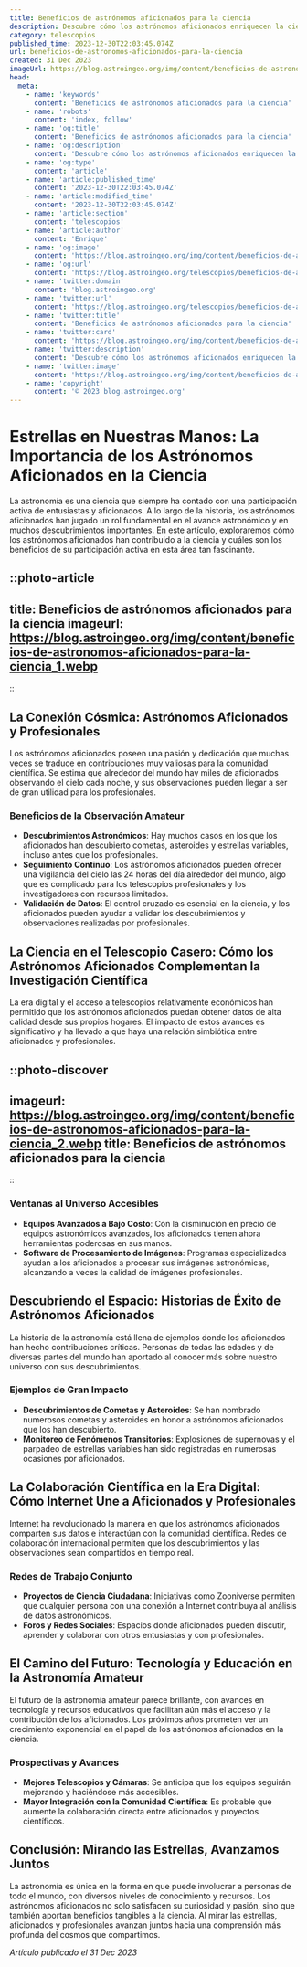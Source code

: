 ```yaml
---
title: Beneficios de astrónomos aficionados para la ciencia
description: Descubre cómo los astrónomos aficionados enriquecen la ciencia astronómica con observaciones clave y colaboraciones únicas. únase a la aventura estelar!
category: telescopios
published_time: 2023-12-30T22:03:45.074Z
url: beneficios-de-astronomos-aficionados-para-la-ciencia
created: 31 Dec 2023
imageUrl: https://blog.astroingeo.org/img/content/beneficios-de-astronomos-aficionados-para-la-ciencia_1.webp
head:
  meta:
    - name: 'keywords'
      content: 'Beneficios de astrónomos aficionados para la ciencia'
    - name: 'robots'
      content: 'index, follow'
    - name: 'og:title'
      content: 'Beneficios de astrónomos aficionados para la ciencia'
    - name: 'og:description'
      content: 'Descubre cómo los astrónomos aficionados enriquecen la ciencia astronómica con observaciones clave y colaboraciones únicas. únase a la aventura estelar!'
    - name: 'og:type'
      content: 'article'
    - name: 'article:published_time'
      content: '2023-12-30T22:03:45.074Z'
    - name: 'article:modified_time'
      content: '2023-12-30T22:03:45.074Z'
    - name: 'article:section'
      content: 'telescopios'
    - name: 'article:author'
      content: 'Enrique'
    - name: 'og:image'
      content: 'https://blog.astroingeo.org/img/content/beneficios-de-astronomos-aficionados-para-la-ciencia_1.webp'
    - name: 'og:url'
      content: 'https://blog.astroingeo.org/telescopios/beneficios-de-astronomos-aficionados-para-la-ciencia'
    - name: 'twitter:domain'
      content: 'blog.astroingeo.org'
    - name: 'twitter:url'
      content: 'https://blog.astroingeo.org/telescopios/beneficios-de-astronomos-aficionados-para-la-ciencia'
    - name: 'twitter:title'
      content: 'Beneficios de astrónomos aficionados para la ciencia'
    - name: 'twitter:card'
      content: 'https://blog.astroingeo.org/img/content/beneficios-de-astronomos-aficionados-para-la-ciencia_1.webp'
    - name: 'twitter:description'
      content: 'Descubre cómo los astrónomos aficionados enriquecen la ciencia astronómica con observaciones clave y colaboraciones únicas. únase a la aventura estelar!'
    - name: 'twitter:image'
      content: 'https://blog.astroingeo.org/img/content/beneficios-de-astronomos-aficionados-para-la-ciencia_1.webp'
    - name: 'copyright'
      content: '© 2023 blog.astroingeo.org'
---
```

# Estrellas en Nuestras Manos: La Importancia de los Astrónomos Aficionados en la Ciencia

La astronomía es una ciencia que siempre ha contado con una participación activa de entusiastas y aficionados. A lo largo de la historia, los astrónomos aficionados han jugado un rol fundamental en el avance astronómico y en muchos descubrimientos importantes. En este artículo, exploraremos cómo los astrónomos aficionados han contribuido a la ciencia y cuáles son los beneficios de su participación activa en esta área tan fascinante.

::photo-article
---
title: Beneficios de astrónomos aficionados para la ciencia
imageurl: https://blog.astroingeo.org/img/content/beneficios-de-astronomos-aficionados-para-la-ciencia_1.webp
---
::

## La Conexión Cósmica: Astrónomos Aficionados y Profesionales

Los astrónomos aficionados poseen una pasión y dedicación que muchas veces se traduce en contribuciones muy valiosas para la comunidad científica. Se estima que alrededor del mundo hay miles de aficionados observando el cielo cada noche, y sus observaciones pueden llegar a ser de gran utilidad para los profesionales.

### Beneficios de la Observación Amateur

- **Descubrimientos Astronómicos**: Hay muchos casos en los que los aficionados han descubierto cometas, asteroides y estrellas variables, incluso antes que los profesionales.
- **Seguimiento Continuo**: Los astrónomos aficionados pueden ofrecer una vigilancia del cielo las 24 horas del día alrededor del mundo, algo que es complicado para los telescopios profesionales y los investigadores con recursos limitados.
- **Validación de Datos**: El control cruzado es esencial en la ciencia, y los aficionados pueden ayudar a validar los descubrimientos y observaciones realizadas por profesionales.

## La Ciencia en el Telescopio Casero: Cómo los Astrónomos Aficionados Complementan la Investigación Científica

La era digital y el acceso a telescopios relativamente económicos han permitido que los astrónomos aficionados puedan obtener datos de alta calidad desde sus propios hogares. El impacto de estos avances es significativo y ha llevado a que haya una relación simbiótica entre aficionados y profesionales.


::photo-discover
---
imageurl: https://blog.astroingeo.org/img/content/beneficios-de-astronomos-aficionados-para-la-ciencia_2.webp
title: Beneficios de astrónomos aficionados para la ciencia
---
::

### Ventanas al Universo Accesibles

- **Equipos Avanzados a Bajo Costo**: Con la disminución en precio de equipos astronómicos avanzados, los aficionados tienen ahora herramientas poderosas en sus manos.
- **Software de Procesamiento de Imágenes**: Programas especializados ayudan a los aficionados a procesar sus imágenes astronómicas, alcanzando a veces la calidad de imágenes profesionales.

## Descubriendo el Espacio: Historias de Éxito de Astrónomos Aficionados

La historia de la astronomía está llena de ejemplos donde los aficionados han hecho contribuciones críticas. Personas de todas las edades y de diversas partes del mundo han aportado al conocer más sobre nuestro universo con sus descubrimientos.

### Ejemplos de Gran Impacto

- **Descubrimientos de Cometas y Asteroides**: Se han nombrado numerosos cometas y asteroides en honor a astrónomos aficionados que los han descubierto.
- **Monitoreo de Fenómenos Transitorios**: Explosiones de supernovas y el parpadeo de estrellas variables han sido registradas en numerosas ocasiones por aficionados.

## La Colaboración Científica en la Era Digital: Cómo Internet Une a Aficionados y Profesionales

Internet ha revolucionado la manera en que los astrónomos aficionados comparten sus datos e interactúan con la comunidad científica. Redes de colaboración internacional permiten que los descubrimientos y las observaciones sean compartidos en tiempo real.

### Redes de Trabajo Conjunto

- **Proyectos de Ciencia Ciudadana**: Iniciativas como Zooniverse permiten que cualquier persona con una conexión a Internet contribuya al análisis de datos astronómicos.
- **Foros y Redes Sociales**: Espacios donde aficionados pueden discutir, aprender y colaborar con otros entusiastas y con profesionales.

## El Camino del Futuro: Tecnología y Educación en la Astronomía Amateur

El futuro de la astronomía amateur parece brillante, con avances en tecnología y recursos educativos que facilitan aún más el acceso y la contribución de los aficionados. Los próximos años prometen ver un crecimiento exponencial en el papel de los astrónomos aficionados en la ciencia.

### Prospectivas y Avances

- **Mejores Telescopios y Cámaras**: Se anticipa que los equipos seguirán mejorando y haciéndose más accesibles.
- **Mayor Integración con la Comunidad Científica**: Es probable que aumente la colaboración directa entre aficionados y proyectos científicos.

## Conclusión: Mirando las Estrellas, Avanzamos Juntos

La astronomía es única en la forma en que puede involucrar a personas de todo el mundo, con diversos niveles de conocimiento y recursos. Los astrónomos aficionados no solo satisfacen su curiosidad y pasión, sino que también aportan beneficios tangibles a la ciencia. Al mirar las estrellas, aficionados y profesionales avanzan juntos hacia una comprensión más profunda del cosmos que compartimos.

_Artículo publicado el 31 Dec 2023_